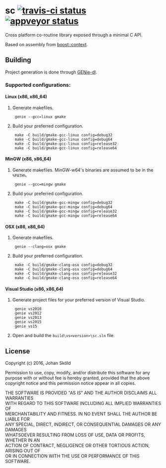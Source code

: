sc [![travis-ci status](https://travis-ci.org/rhoot/sc.svg?branch=master)](https://travis-ci.org/rhoot/sc) [![appveyor status](https://ci.appveyor.com/api/projects/status/github/rhoot/sc?branch=master&svg=true)](https://ci.appveyor.com/project/rhoot/sc/branch/master)
==

Cross platform co-routine library exposed through a minimal C API.

Based on assembly from [boost::context].

Building
--------

Project generation is done through [GENie-dl].

### Supported configurations:

#### Linux (x86, x86_64)

1. Generate makefiles.

        genie --gcc=linux gmake

2. Build your preferred configuration.

        make -C build/gmake-gcc-linux config=debug32
        make -C build/gmake-gcc-linux config=debug64
        make -C build/gmake-gcc-linux config=release32
        make -C build/gmake-gcc-linux config=release64

#### MinGW (x86, x86_64)

1. Generate makefiles. MinGW-w64's binaries are assumed to be in the `%PATH%`.

        genie --gcc=mingw gmake

2. Build your preferred configuration.

        make -C build/gmake-gcc-mingw config=debug32
        make -C build/gmake-gcc-mingw config=debug64
        make -C build/gmake-gcc-mingw config=release32
        make -C build/gmake-gcc-mingw config=release64

#### OSX (x86, x86_64)

1. Generate makefiles.

        genie --clang=osx gmake

2. Build your preferred configuration.

        make -C build/gmake-clang-osx config=debug32
        make -C build/gmake-clang-osx config=debug64
        make -C build/gmake-clang-osx config=release32
        make -C build/gmake-clang-osx config=release64

#### Visual Studio (x86, x86_64)

1. Generate project files for your preferred version of Visual Studio.

        genie vs2010
        genie vs2012
        genie vs2013
        genie vs2015
        genie vs15

2. Open and build the `build\vs<version>\sc.sln` file.

License
-------

Copyright (c) 2016, Johan Sköld

Permission to use, copy, modify, and/or distribute this software for any  
purpose with or without fee is hereby granted, provided that the above  
copyright notice and this permission notice appear in all copies.

THE SOFTWARE IS PROVIDED "AS IS" AND THE AUTHOR DISCLAIMS ALL WARRANTIES  
WITH REGARD TO THIS SOFTWARE INCLUDING ALL IMPLIED WARRANTIES OF  
MERCHANTABILITY AND FITNESS. IN NO EVENT SHALL THE AUTHOR BE LIABLE FOR  
ANY SPECIAL, DIRECT, INDIRECT, OR CONSEQUENTIAL DAMAGES OR ANY DAMAGES  
WHATSOEVER RESULTING FROM LOSS OF USE, DATA OR PROFITS, WHETHER IN AN  
ACTION OF CONTRACT, NEGLIGENCE OR OTHER TORTIOUS ACTION, ARISING OUT OF  
OR IN CONNECTION WITH THE USE OR PERFORMANCE OF THIS SOFTWARE.

[GENie-dl]:         https://github.com/bkaradzic/GENie#download-stable  "bkaradzic/GENie"
[boost::context]:   https://github.com/boostorg/context                 "boostorg/context"
